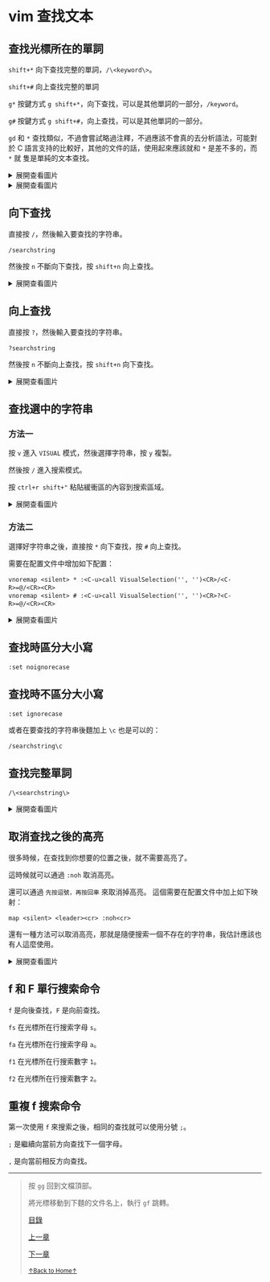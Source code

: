 # vim 查找文本

## 查找光標所在的單詞

`shift+*` 向下查找完整的單詞，`/\<keyword\>`。

`shift+#` 向上查找完整的單詞

`g*` 按鍵方式 `g shift+*`，向下查找，可以是其他單詞的一部分，`/keyword`。

`g#` 按鍵方式 `g shift+#`，向上查找，可以是其他單詞的一部分。

`gd` 和 `*` 查找類似，不過會嘗試略過注釋，不過應該不會真的去分析語法，可能對於 C
語言支持的比較好，其他的文件的話，使用起來應該就和 `*` 是差不多的，而 `*` 就
隻是單純的文本查找。

<details>
<summary>展開查看圖片</summary>
<img src="../../images/vim_1.3_search_01.gif" alt="vim_1.3_search_01.gif" />
</details>

<details>
<summary>展開查看圖片</summary>
<img src="../../images/vim_1.3_search_02.gif" alt="vim_1.3_search_02.gif" />
</details>

## 向下查找

直接按 `/`，然後輸入要查找的字符串。

```
/searchstring
```

然後按 `n` 不斷向下查找，按 `shift+n` 向上查找。

<details>
<summary>展開查看圖片</summary>
<img src="../../images/vim_1.3_search_03.gif" alt="vim_1.3_search_03.gif" />
</details>

## 向上查找

直接按 `?`，然後輸入要查找的字符串。

```
?searchstring
```

然後按 `n` 不斷向上查找，按 `shift+n` 向下查找。

<details>
<summary>展開查看圖片</summary>
<img src="../../images/vim_1.3_search_04.gif" alt="vim_1.3_search_04.gif" />
</details>

## 查找選中的字符串

### 方法一

按 `v` 進入 `VISUAL` 模式，然後選擇字符串，按 `y` 複製。

然後按 `/` 進入搜索模式。

按 `ctrl+r shift+"` 粘貼緩衝區的內容到搜索區域。

<details>
<summary>展開查看圖片</summary>
<img src="../../images/vim_1.3_search_05.gif" alt="vim_1.3_search_05.gif" />
</details>

### 方法二

選擇好字符串之後，直接按 `*` 向下查找，按 `#` 向上查找。

需要在配置文件中增加如下配置：

```
vnoremap <silent> * :<C-u>call VisualSelection('', '')<CR>/<C-R>=@/<CR><CR>
vnoremap <silent> # :<C-u>call VisualSelection('', '')<CR>?<C-R>=@/<CR><CR>
```

<details>
<summary>展開查看圖片</summary>
<img src="../../images/vim_1.3_search_06.gif" alt="vim_1.3_search_06.gif" />
</details>

## 查找時區分大小寫

```
:set noignorecase
```

## 查找時不區分大小寫

```
:set ignorecase
```

或者在要查找的字符串後麵加上 `\c` 也是可以的：

```
/searchstring\c
```

## 查找完整單詞

```
/\<searchstring\>
```

<details>
<summary>展開查看圖片</summary>
<img src="../../images/vim_1.3_search_07.gif" alt="vim_1.3_search_07.gif" />
</details>

## 取消查找之後的高亮

很多時候，在查找到你想要的位置之後，就不需要高亮了。

這時候就可以通過 `:noh` 取消高亮。

還可以通過 `先按逗號，再按回車` 來取消掉高亮。
這個需要在配置文件中加上如下映射：

```
map <silent> <leader><cr> :noh<cr>
```

還有一種方法可以取消高亮，那就是隨便搜索一個不存在的字符串，我估計應該也有人這麼使用。

<details>
<summary>展開查看圖片</summary>
<img src="../../images/vim_1.3_search_08.gif" alt="vim_1.3_search_08.gif" />
</details>

## f 和 F 單行搜索命令

`f` 是向後查找，`F` 是向前查找。

`fs` 在光標所在行搜索字母 `s`。

`fa` 在光標所在行搜索字母 `a`。

`f1` 在光標所在行搜索數字 `1`。

`f2` 在光標所在行搜索數字 `2`。

## 重複 f 搜索命令

第一次使用 `f` 來搜索之後，相同的查找就可以使用分號 `;`。

`;` 是繼續向當前方向查找下一個字母。

`,` 是向當前相反方向查找。

* * *

> 按 `gg` 回到文檔頂部。
>
> 將光標移動到下麵的文件名上，執行 `gf` 跳轉。
>
> [目錄](README.md)
>
> [上一章](README_vim_1.2_move_cursor.md)
>
> [下一章](README_vim_1.4_modify.md)
>
> <a href='https://github.com/MDGSF/MyVim'><small>↑Back to Home↑</small></a>

